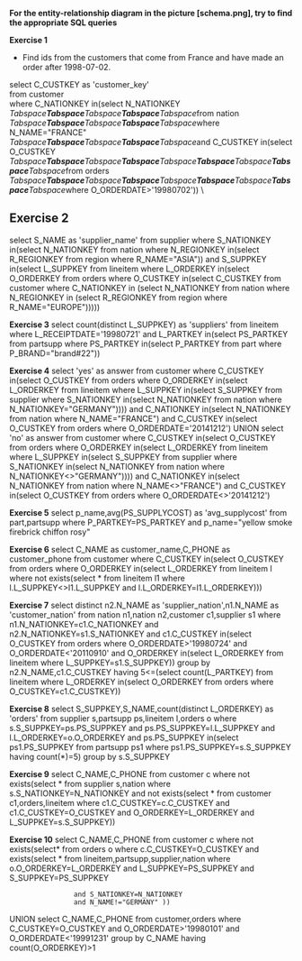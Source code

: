 **For the entity-relationship diagram in the picture [schema.png], try to find the appropriate SQL queries**

**Exercise 1**
- Find ids from the customers that come from France and have made an order after 1998-07-02.

select C_CUSTKEY as 'customer_key' \
from customer \
where C_NATIONKEY in(select N_NATIONKEY \
*Tabspace**Tabspace**Tabspace**Tabspace**Tabspace*from nation \
*Tabspace**Tabspace**Tabspace**Tabspace**Tabspace*where N_NAME="FRANCE" \
*Tabspace**Tabspace**Tabspace**Tabspace**Tabspace*and C_CUSTKEY in(select O_CUSTKEY \
*Tabspace**Tabspace**Tabspace**Tabspace**Tabspace**Tabspace**Tabspace**Tabspace**Tabspace*from orders \
*Tabspace**Tabspace**Tabspace**Tabspace**Tabspace**Tabspace**Tabspace**Tabspace**Tabspace*where O_ORDERDATE>'19980702')) \

**Exercise 2**
-

select S_NAME as 'supplier_name'
from supplier
where S_NATIONKEY in(select N_NATIONKEY
					from nation
					where N_REGIONKEY in(select R_REGIONKEY
										 from region
										 where R_NAME="ASIA"))
and S_SUPPKEY in(select L_SUPPKEY
				from lineitem
				where L_ORDERKEY in(select O_ORDERKEY
									from orders
									where O_CUSTKEY in(select C_CUSTKEY
														from customer
														where C_NATIONKEY in (select N_NATIONKEY
																			  from nation
																			  where N_REGIONKEY in (select R_REGIONKEY
																			  from region
																			  where R_NAME="EUROPE")))))

**Exercise 3**
select count(distinct L_SUPPKEY) as 'suppliers'
from lineitem
where L_RECEIPTDATE='19980721' and L_PARTKEY in(select PS_PARTKEY
												from partsupp
												where PS_PARTKEY in(select P_PARTKEY
												from part
												where P_BRAND="brand#22"))

**Exercise 4**
select 'yes' as answer
from customer
where C_CUSTKEY in(select O_CUSTKEY
					from orders
					where O_ORDERKEY in(select L_ORDERKEY
										from lineitem
										where L_SUPPKEY in(select S_SUPPKEY
															from supplier
															where S_NATIONKEY in(select N_NATIONKEY
																				 from nation
																				 where N_NATIONKEY="GERMANY"))))
and C_NATIONKEY in(select N_NATIONKEY
				   from nation
				   where N_NAME="FRANCE")
and C_CUSTKEY in(select O_CUSTKEY
				 from orders
				 where O_ORDERDATE='20141212')
UNION
select 'no' as answer
from customer
where C_CUSTKEY in(select O_CUSTKEY
					from orders
					where O_ORDERKEY in(select L_ORDERKEY
									    from lineitem
										where L_SUPPKEY in(select S_SUPPKEY
													       from supplier
															where S_NATIONKEY in(select N_NATIONKEY
																				from nation
																				where N_NATIONKEY<>"GERMANY"))))
and C_NATIONKEY in(select N_NATIONKEY
				   from nation
				   where N_NAME<>"FRANCE")
and C_CUSTKEY in(select O_CUSTKEY
				 from orders
				 where O_ORDERDATE<>'20141212')

**Exercise 5**
select p_name,avg(PS_SUPPLYCOST) as 'avg_supplycost' 
from part,partsupp 
where P_PARTKEY=PS_PARTKEY and p_name="yellow smoke firebrick chiffon rosy"

**Exercise 6**
select C_NAME as customer_name,C_PHONE as customer_phone
from customer
where C_CUSTKEY in(select O_CUSTKEY
				   from orders
                   where O_ORDERKEY in(select L_ORDERKEY
								       from lineitem l
                                       where not exists(select *
														from lineitem l1
                                                        where l.L_SUPPKEY<>l1.L_SUPPKEY and l.L_ORDERKEY=l1.L_ORDERKEY)))

**Exercise 7**
select distinct n2.N_NAME as 'supplier_nation',n1.N_NAME as 'customer_nation'
from nation n1,nation n2,customer c1,supplier s1
where n1.N_NATIONKEY=c1.C_NATIONKEY 
and n2.N_NATIONKEY=s1.S_NATIONKEY 
and c1.C_CUSTKEY in(select O_CUSTKEY 
				    from orders
                    where O_ORDERDATE>'19980724' 
					and O_ORDERDATE<'20110910' 
				    and O_ORDERKEY in(select L_ORDERKEY
								      from lineitem
                                      where L_SUPPKEY=s1.S_SUPPKEY))
group by n2.N_NAME,c1.C_CUSTKEY
having 5<=(select count(L_PARTKEY)
		   from lineitem
           where L_ORDERKEY in(select O_ORDERKEY
						       from orders
                               where O_CUSTKEY=c1.C_CUSTKEY))

**Exercise 8**
select S_SUPPKEY,S_NAME,count(distinct L_ORDERKEY) as 'orders'
from supplier s,partsupp ps,lineitem l,orders o
where s.S_SUPPKEY=ps.PS_SUPPKEY 
and ps.PS_SUPPKEY=l.L_SUPPKEY 
and l.L_ORDERKEY=o.O_ORDERKEY 
and ps.PS_SUPPKEY in(select ps1.PS_SUPPKEY
				     from partsupp ps1
                     where ps1.PS_SUPPKEY=s.S_SUPPKEY
                     having count(*)=5)
group by s.S_SUPPKEY

**Exercise 9**
select C_NAME,C_PHONE
from customer c
where not exists(select *
				 from supplier s,nation
                 where s.S_NATIONKEY=N_NATIONKEY
and not exists(select *
				from customer c1,orders,lineitem
            	where c1.C_CUSTKEY=c.C_CUSTKEY 
				and c1.C_CUSTKEY=O_CUSTKEY and O_ORDERKEY=L_ORDERKEY and L_SUPPKEY=s.S_SUPPKEY))

**Exercise 10**
select C_NAME,C_PHONE
from customer c
where not exists(select* from orders o
		 where c.C_CUSTKEY=O_CUSTKEY
		 and exists(select * from lineitem,partsupp,supplier,nation
				    where o.O_ORDERKEY=L_ORDERKEY
				    and L_SUPPKEY=PS_SUPPKEY
		 		    and S_SUPPKEY=PS_SUPPKEY

		 		    and S_NATIONKEY=N_NATIONKEY
		 	    	and N_NAME!="GERMANY" ))
UNION
	select C_NAME,C_PHONE
	from customer,orders
	where C_CUSTKEY=O_CUSTKEY and O_ORDERDATE>'19980101' and O_ORDERDATE<'19991231'
	group by C_NAME
	having count(O_ORDERKEY)>1
